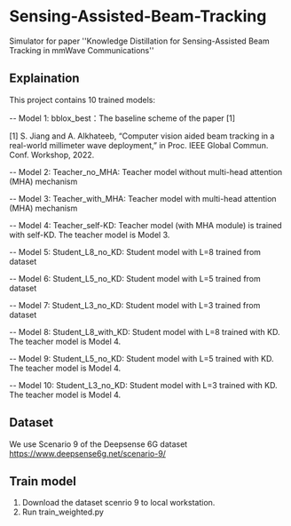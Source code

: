 # Sensing-Assisted-Beam-Tracking
Simulator for paper ''Knowledge Distillation for Sensing-Assisted Beam Tracking in mmWave Communications''


## Explaination
This project contains 10 trained models:

-- Model 1: bblox_best：The baseline scheme of the paper [1]

[1] S. Jiang and A. Alkhateeb, “Computer vision aided beam tracking in a real-world millimeter wave deployment,” in Proc. IEEE Global Commun. Conf. Workshop, 2022.

-- Model 2: Teacher_no_MHA: Teacher model without multi-head attention (MHA) mechanism

-- Model 3: Teacher_with_MHA: Teacher model with multi-head attention (MHA) mechanism

-- Model 4: Teacher_self-KD: Teacher model (with MHA module) is trained with self-KD. The teacher model is Model 3.

-- Model 5: Student_L8_no_KD: Student model with L=8 trained from dataset 

-- Model 6: Student_L5_no_KD: Student model with L=5 trained from dataset

-- Model 7: Student_L3_no_KD: Student model with L=3 trained from dataset

-- Model 8: Student_L8_with_KD: Student model with L=8 trained with KD. The teacher model is Model 4. 

-- Model 9: Student_L5_no_KD: Student model with L=5 trained with KD.  The teacher model is Model 4. 

-- Model 10: Student_L3_no_KD: Student model with L=3 trained with KD. The teacher model is Model 4. 

## Dataset
We use Scenario 9 of the Deepsense 6G dataset https://www.deepsense6g.net/scenario-9/

## Train model
1. Download the dataset scenrio 9 to local workstation.
2. Run train_weighted.py

